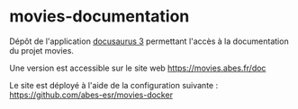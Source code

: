# movies-documentation

Dépôt de l'application [docusaurus 3](https://docusaurus.io/) permettant l'accès à la documentation du projet movies.

Une version est accessible sur le site web https://movies.abes.fr/doc

Le site est déployé à l'aide de la configuration suivante :  
https://github.com/abes-esr/movies-docker
 


